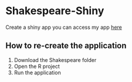# Shakespeare-Shiny


Create a shiny app
you can access my app [here](https://ssshinyapp.shinyapps.io/problem-set-3-Srabani/)
## How to re-create the application
1. Download the Shakespeare folder
2. Open the R project
3. Run the application

